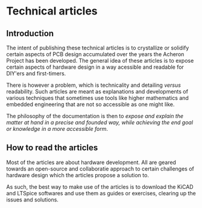 # Technical articles

## Introduction

The intent of publishing these technical articles is to crystallize or solidify certain aspects of PCB design accumulated over the years the Acheron Project has been developed. The general idea of these articles is to expose certain aspects of hardware design in a way acessible and readable for DIY'ers and first-timers.

There is however a problem, which is technicality and detailing *versus* readability. Such articles are meant as explanations and developments of various techniques that sometimes use tools like higher mathematics and embedded engineering that are not so accessible as one might like.

The philosophy of the documentation is then to *expose and explain the matter at hand in a precise and founded way, while achieving the end goal or knowledge in a more accessible form*.

## How to read the articles

Most of the articles are about hardware development. All are geared towards an open-source and collaboratie approach to certain challenges of hardware design which the articles propose a solution to.

As such, the best way to make use of the articles is to download the KiCAD and LTSpice softwares and use them as guides or exercises, clearing up the issues and solutions.

